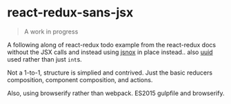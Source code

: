 # react-redux-sans-jsx

> A work in progress

A following along of react-redux todo example from the react-redux docs
without the JSX calls and instead using [jsnox](https://github.com/af/JSnoX) in
place instead.. also [uuid](https://github.com/broofa/node-uuid) used rather
than just `int`s.

Not a 1-to-1, structure is simplied and contrived. Just the basic reducers
composition, component composition, and actions.

Also, using browserify rather than webpack.  ES2015 gulpfile and browserify.
